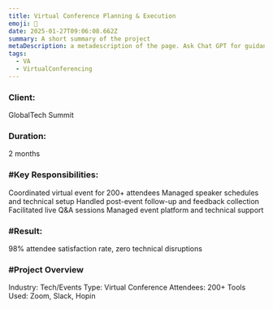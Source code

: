 ```yaml
---
title: Virtual Conference Planning & Execution
emoji: 🎯
date: 2025-01-27T09:06:08.662Z
summary: A short summary of the project
metaDescription: a metadescription of the page. Ask Chat GPT for guidance on this
tags:
  - VA
  - VirtualConferencing
---
```

### Client:

GlobalTech Summit

### Duration:

2 months

### \#Key Responsibilities:

Coordinated virtual event for 200+ attendees
Managed speaker schedules and technical setup
Handled post-event follow-up and feedback collection
Facilitated live Q&A sessions
Managed event platform and technical support

### \#Result:

98% attendee satisfaction rate, zero technical disruptions

### \#P﻿roject Overview

Industry: Tech/Events
Type: Virtual Conference
Attendees: 200+
Tools Used: Zoom, Slack, Hopin